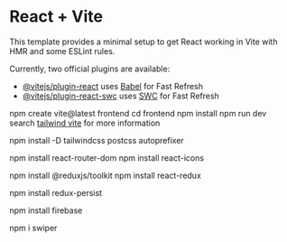 # React + Vite

This template provides a minimal setup to get React working in Vite with HMR and some ESLint rules.

Currently, two official plugins are available:

- [@vitejs/plugin-react](https://github.com/vitejs/vite-plugin-react/blob/main/packages/plugin-react/README.md) uses [Babel](https://babeljs.io/) for Fast Refresh
- [@vitejs/plugin-react-swc](https://github.com/vitejs/vite-plugin-react-swc) uses [SWC](https://swc.rs/) for Fast Refresh

npm create vite@latest frontend
cd frontend
npm install
npm run dev
search [tailwind vite](https://tailwindcss.com/docs/guides/vite) for more information

npm install -D tailwindcss postcss autoprefixer

npm install react-router-dom
npm install react-icons

npm install @reduxjs/toolkit
npm install react-redux

npm install redux-persist

npm install firebase

npm i swiper
